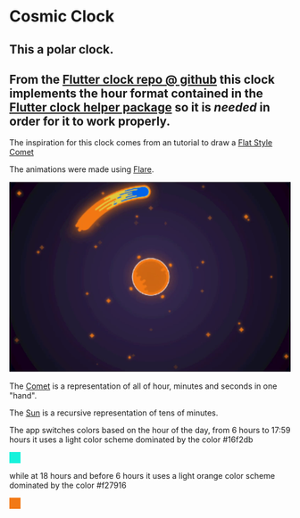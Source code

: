 # Cosmic Clock

This a polar clock.
---
From the [Flutter clock repo @ github](https://github.com/flutter/flutter_clock) this clock implements the hour format contained in the  [Flutter clock helper package](https://github.com/flutter/flutter_clock/tree/master/flutter_clock_helper) so it is **_needed_** in order for it to work properly.
---
 
 The inspiration for this clock comes from an tutorial to draw a [Flat Style Comet](https://youtu.be/OqYcims5p3Y)

The animations were made using [Flare](https://rive.app/).

![Cosmic clock image](cosmic_clock.png "Cosmic Clock") 

The [Comet](https://rive.app/a/d-mon/files/flare/comet/embed) is a representation of all of hour, minutes and seconds in one "hand". 

The [Sun](https://rive.app/a/d-mon/files/flare/sun/embed)  is a recursive representation of tens of minutes.

The app switches colors based on the hour of the day, from 6 hours to 17:59 hours it uses a light color scheme dominated by the color #16f2db <div style="background-color: #16f2db ; width: 20px; height: 20px;"> </div>
 
 while at 18 hours and before 6 hours it uses a light orange color scheme dominated by the color #f27916
 <div style="background-color: #f27916 ; width: 20px; height: 20px;"> </div>




